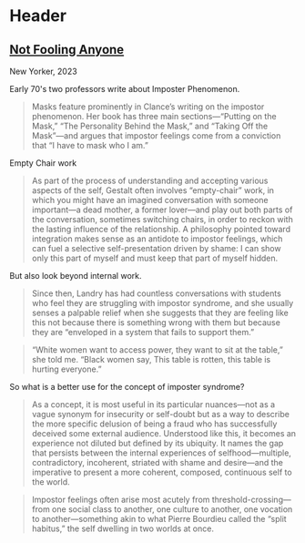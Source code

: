 # Header

## [Not Fooling Anyone](https://www.newyorker.com/magazine/2023/02/13/the-dubious-rise-of-impostor-syndrome)

New Yorker, 2023

Early 70's two professors write about Imposter Phenomenon.

> Masks feature prominently in Clance’s writing on the impostor phenomenon. Her book has three main sections—“Putting on the Mask,” “The Personality Behind the Mask,” and “Taking Off the Mask”—and argues that impostor feelings come from a conviction that “I have to mask who I am.”

Empty Chair work

> As part of the process of understanding and accepting various aspects of the self, Gestalt often involves “empty-chair” work, in which you might have an imagined conversation with someone important—a dead mother, a former lover—and play out both parts of the conversation, sometimes switching chairs, in order to reckon with the lasting influence of the relationship. A philosophy pointed toward integration makes sense as an antidote to impostor feelings, which can fuel a selective self-presentation driven by shame: I can show only this part of myself and must keep that part of myself hidden.

But also look beyond internal work.

> Since then, Landry has had countless conversations with students who feel they are struggling with impostor syndrome, and she usually senses a palpable relief when she suggests that they are feeling like this not because there is something wrong with them but because they are “enveloped in a system that fails to support them.”

> “White women want to access power, they want to sit at the table,” she told me. “Black women say, This table is rotten, this table is hurting everyone.” 

So what is a better use for the concept of imposter syndrome? 

> As a concept, it is most useful in its particular nuances—not as a vague synonym for insecurity or self-doubt but as a way to describe the more specific delusion of being a fraud who has successfully deceived some external audience. Understood like this, it becomes an experience not diluted but defined by its ubiquity. It names the gap that persists between the internal experiences of selfhood—multiple, contradictory, incoherent, striated with shame and desire—and the imperative to present a more coherent, composed, continuous self to the world.

> Impostor feelings often arise most acutely from threshold-crossing—from one social class to another, one culture to another, one vocation to another—something akin to what Pierre Bourdieu called the “split habitus,” the self dwelling in two worlds at once.

